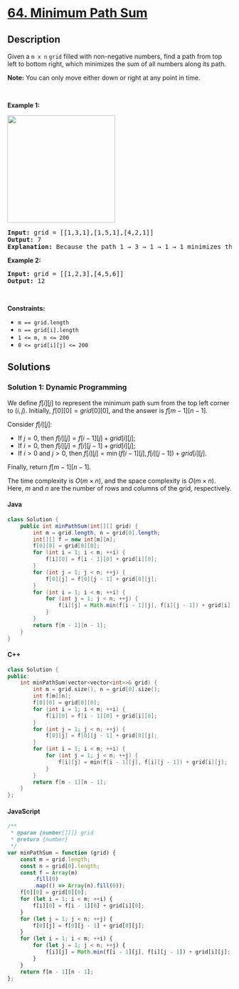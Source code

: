 # [64. Minimum Path Sum](https://leetcode.com/problems/minimum-path-sum)

## Description

<!-- description:start -->

<p>Given a <code>m x n</code> <code>grid</code> filled with non-negative numbers, find a path from top left to bottom right, which minimizes the sum of all numbers along its path.</p>

<p><strong>Note:</strong> You can only move either down or right at any point in time.</p>

<p>&nbsp;</p>
<p><strong class="example">Example 1:</strong></p>
<img alt="" src="https://fastly.jsdelivr.net/gh/doocs/leetcode@main/solution/0000-0099/0064.Minimum%20Path%20Sum/images/minpath.jpg" style="width: 242px; height: 242px;" />
<pre>
<strong>Input:</strong> grid = [[1,3,1],[1,5,1],[4,2,1]]
<strong>Output:</strong> 7
<strong>Explanation:</strong> Because the path 1 &rarr; 3 &rarr; 1 &rarr; 1 &rarr; 1 minimizes the sum.
</pre>

<p><strong class="example">Example 2:</strong></p>

<pre>
<strong>Input:</strong> grid = [[1,2,3],[4,5,6]]
<strong>Output:</strong> 12
</pre>

<p>&nbsp;</p>
<p><strong>Constraints:</strong></p>

<ul>
	<li><code>m == grid.length</code></li>
	<li><code>n == grid[i].length</code></li>
	<li><code>1 &lt;= m, n &lt;= 200</code></li>
	<li><code>0 &lt;= grid[i][j] &lt;= 200</code></li>
</ul>

<!-- description:end -->

## Solutions

<!-- solution:start -->

### Solution 1: Dynamic Programming

We define $f[i][j]$ to represent the minimum path sum from the top left corner to $(i, j)$. Initially, $f[0][0] = grid[0][0]$, and the answer is $f[m - 1][n - 1]$.

Consider $f[i][j]$:

-   If $j = 0$, then $f[i][j] = f[i - 1][j] + grid[i][j]$;
-   If $i = 0$, then $f[i][j] = f[i][j - 1] + grid[i][j]$;
-   If $i > 0$ and $j > 0$, then $f[i][j] = \min(f[i - 1][j], f[i][j - 1]) + grid[i][j]$.

Finally, return $f[m - 1][n - 1]$.

The time complexity is $O(m \times n)$, and the space complexity is $O(m \times n)$. Here, $m$ and $n$ are the number of rows and columns of the grid, respectively.

#### Java

```java
class Solution {
    public int minPathSum(int[][] grid) {
        int m = grid.length, n = grid[0].length;
        int[][] f = new int[m][n];
        f[0][0] = grid[0][0];
        for (int i = 1; i < m; ++i) {
            f[i][0] = f[i - 1][0] + grid[i][0];
        }
        for (int j = 1; j < n; ++j) {
            f[0][j] = f[0][j - 1] + grid[0][j];
        }
        for (int i = 1; i < m; ++i) {
            for (int j = 1; j < n; ++j) {
                f[i][j] = Math.min(f[i - 1][j], f[i][j - 1]) + grid[i][j];
            }
        }
        return f[m - 1][n - 1];
    }
}
```

#### C++

```cpp
class Solution {
public:
    int minPathSum(vector<vector<int>>& grid) {
        int m = grid.size(), n = grid[0].size();
        int f[m][n];
        f[0][0] = grid[0][0];
        for (int i = 1; i < m; ++i) {
            f[i][0] = f[i - 1][0] + grid[i][0];
        }
        for (int j = 1; j < n; ++j) {
            f[0][j] = f[0][j - 1] + grid[0][j];
        }
        for (int i = 1; i < m; ++i) {
            for (int j = 1; j < n; ++j) {
                f[i][j] = min(f[i - 1][j], f[i][j - 1]) + grid[i][j];
            }
        }
        return f[m - 1][n - 1];
    }
};
```
#### JavaScript

```js
/**
 * @param {number[][]} grid
 * @return {number}
 */
var minPathSum = function (grid) {
    const m = grid.length;
    const n = grid[0].length;
    const f = Array(m)
        .fill(0)
        .map(() => Array(n).fill(0));
    f[0][0] = grid[0][0];
    for (let i = 1; i < m; ++i) {
        f[i][0] = f[i - 1][0] + grid[i][0];
    }
    for (let j = 1; j < n; ++j) {
        f[0][j] = f[0][j - 1] + grid[0][j];
    }
    for (let i = 1; i < m; ++i) {
        for (let j = 1; j < n; ++j) {
            f[i][j] = Math.min(f[i - 1][j], f[i][j - 1]) + grid[i][j];
        }
    }
    return f[m - 1][n - 1];
};
```

<!-- solution:end -->

<!-- problem:end -->